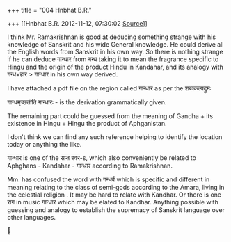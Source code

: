 +++
title = "004 Hnbhat B.R."

+++
[[Hnbhat B.R.	2012-11-12, 07:30:02 [Source](https://groups.google.com/g/samskrita/c/SuP6AuT2254)]]



I think Mr. Ramakrishnan is good at deducing something strange with his knowledge of Sanskrit and his wide General knowledge. He could derive all the English words from Sanskrit in his own way. So there is nothing strange if he can deduce गान्धार from गन्ध taking it to mean the fragrance specific to Hingu and the origin of the product Hindu in Kandahar, and its analogy with गन्ध+हार \> गान्धार in his own way derived.

  

I have attached a pdf file on the region called गान्धार as per the शब्दकल्पद्रुमः

  

गान्धमृच्छतीति गान्धारः - is the derivation grammatically given.

  

The remaining part could be guessed from the meaning of Gandha + its existence in Hingu + Hingu the product of Aphganistan.

  

I don't think we can find any such reference helping to identify the location today or anything the like.

  

गान्धार is one of the सप्त स्वर-s, which also conveniently be related to Aphghans - Kandahar - गान्धार according to Ramakrishnan.

  

Mm. has confused the word with गन्धर्व which is specific and different in meaning relating to the class of semi-gods according to the Amara,
living in the celestial religion . It may be hard to relate with Kandhar. Or there is one राग in music गान्धार which may be elated to Kandhar. Anything possible with guessing and analogy to establish the supremacy of Sanskrit language over other languages.



